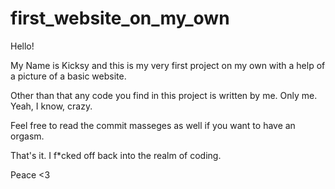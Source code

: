 # first_website_on_my_own
Hello!

My Name is Kicksy and this is my very first project on my own with a help of a picture of a basic website.

Other than that any code you find in this project is written by me. Only me. Yeah, I know, crazy.

Feel free to read the commit masseges as well if you want to have an orgasm.

That's it. I f*cked off back into the realm of coding.

Peace <3